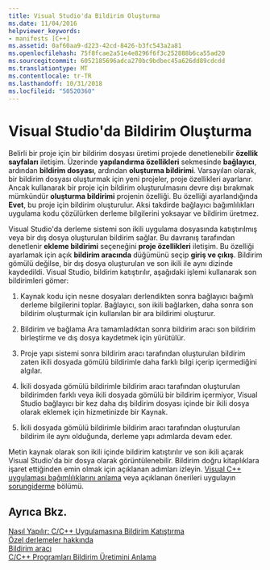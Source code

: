 ```yaml
---
title: Visual Studio'da Bildirim Oluşturma
ms.date: 11/04/2016
helpviewer_keywords:
- manifests [C++]
ms.assetid: 0af60aa9-d223-42cd-8426-b3fc543a2a81
ms.openlocfilehash: 75f8fcae2a51e4e8296f6f3c252888b6ca55ad20
ms.sourcegitcommit: 6052185696adca270bc9bdbec45a626dd89cdcdd
ms.translationtype: MT
ms.contentlocale: tr-TR
ms.lasthandoff: 10/31/2018
ms.locfileid: "50520360"
---
```

# <a name="manifest-generation-in-visual-studio"></a>Visual Studio'da Bildirim Oluşturma

Belirli bir proje için bir bildirim dosyası üretimi projede denetlenebilir **özellik sayfaları** iletişim. Üzerinde **yapılandırma özellikleri** sekmesinde **bağlayıcı**, ardından **bildirim dosyası**, ardından **oluşturma bildirimi**. Varsayılan olarak, bir bildirim dosyası oluşturmak için yeni projeler, proje özellikleri ayarlanır. Ancak kullanarak bir proje için bildirim oluşturulmasını devre dışı bırakmak mümkündür **oluşturma bildirimi** projenin özelliği. Bu özelliği ayarlandığında **Evet**, bu proje için bildirim oluşturulur. Aksi takdirde bağlayıcı bağımlılıkları uygulama kodu çözülürken derleme bilgilerini yoksayar ve bildirim üretmez.

Visual Studio'da derleme sistemi son ikili uygulama dosyasında katıştırılmış veya bir dış dosya oluşturulan bildirim sağlar. Bu davranış tarafından denetlenir **ekleme bildirimi** seçeneğini **proje özellikleri** iletişim. Bu özelliği ayarlamak için açık **bildirim aracında** düğümünü seçip **giriş ve çıkış**. Bildirim gömülü değilse, bir dış dosya oluşturulan ve son ikili ile aynı dizinde kaydedildi. Visual Studio, bildirim katıştırılır, aşağıdaki işlemi kullanarak son bildirimleri gömer:

1. Kaynak kodu için nesne dosyaları derlendikten sonra bağlayıcı bağımlı derleme bilgilerini toplar. Bağlayıcı, son ikili bağlarken, daha sonra son bildirim oluşturmak için kullanılan bir ara bildirimi oluşturur.

1. Bildirim ve bağlama Ara tamamladıktan sonra bildirim aracı son bildirim birleştirme ve dış dosya kaydetmek için yürütülür.

1. Proje yapı sistemi sonra bildirim aracı tarafından oluşturulan bildirim zaten ikili dosyada gömülü bildirimle daha farklı bilgi içerip içermediğini algılar.

1. İkili dosyada gömülü bildirimle bildirim aracı tarafından oluşturulan bildirimden farklı veya ikili dosyada gömülü bir bildirim içermiyor, Visual Studio bağlayıcı bir kez daha dış bildirim dosyası içinde bir ikili dosya olarak eklemek için hizmetinizde bir Kaynak.

1. İkili dosyada gömülü bildirimle bildirim aracı tarafından oluşturulan bildirim ile aynı olduğunda, derleme yapı adımlarda devam eder.

Metin kaynak olarak son ikili içinde bildirim katıştırılır ve son ikili açarak Visual Studio'da bir dosya olarak görüntülenebilir. Bildirim doğru kitaplıklara işaret ettiğinden emin olmak için açıklanan adımları izleyin. [Visual C++ uygulaması bağımlılıklarını anlama](../ide/understanding-the-dependencies-of-a-visual-cpp-application.md) veya açıklanan önerileri uygulayın [sorungiderme](../build/troubleshooting-c-cpp-isolated-applications-and-side-by-side-assemblies.md) bölümü.

## <a name="see-also"></a>Ayrıca Bkz.

[Nasıl Yapılır: C/C++ Uygulamasına Bildirim Katıştırma](../build/how-to-embed-a-manifest-inside-a-c-cpp-application.md)<br/>
[Özel derlemeler hakkında](/windows/desktop/SbsCs/about-private-assemblies-)<br/>
[Bildirim aracı](/windows/desktop/SbsCs/mt-exe)<br/>
[C/C++ Programları Bildirim Üretimini Anlama](../build/understanding-manifest-generation-for-c-cpp-programs.md)